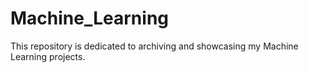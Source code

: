 # Machine_Learning
This repository is dedicated to archiving and showcasing my Machine Learning projects.
